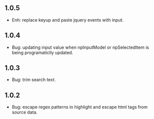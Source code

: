 ## 1.0.5
- Enh: replace keyup and paste jquery events with input.

## 1.0.4
- Bug: updating input value when npInputModel or npSelectedItem is being programaticlly updated.

## 1.0.3
- Bug: trim search text.

## 1.0.2
- Bug: escape regex patterns in highlight and escape html tags from source data.